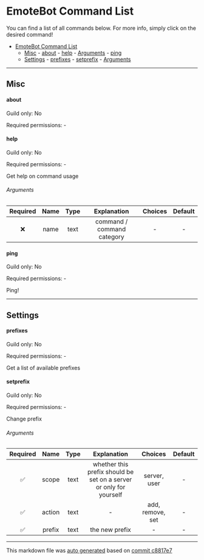# EmoteBot Command List

You can find a list of all commands below. For more info, simply click on the desired command!

- [EmoteBot Command List](#emotebot-command-list)
	- [Misc](#misc)
			- [about](#about)
			- [help](#help)
					- [Arguments](#arguments)
			- [ping](#ping)
	- [Settings](#settings)
			- [prefixes](#prefixes)
			- [setprefix](#setprefix)
					- [Arguments](#arguments-1)


___

## Misc

#### about

Guild only: No

Required permissions: -



#### help

Guild only: No

Required permissions: -

Get help on command usage

###### Arguments

| Required | Name | Type |         Explanation        | Choices | Default |
| :------: | :--: | :--: | :------------------------: | :-----: | :-----: |
|     ❌    | name | text | command / command category |    -    |    -    |

#### ping

Guild only: No

Required permissions: -

Ping!

___

## Settings

#### prefixes

Guild only: No

Required permissions: -

Get a list of available prefixes

#### setprefix

Guild only: No

Required permissions: -

Change prefix

###### Arguments

| Required |  Name  | Type |                             Explanation                            |      Choices     | Default |
| :------: | :----: | :--: | :----------------------------------------------------------------: | :--------------: | :-----: |
|     ✅    |  scope | text | whether this prefix should be set on a server or only for yourself |   server, user   |    -    |
|     ✅    | action | text |                                  -                                 | add, remove, set |    -    |
|     ✅    | prefix | text |                           the new prefix                           |         -        |    -    |



___

This markdown file was [auto generated](../scripts/gencmdmd.js) based on [commit c8817e7
](https://github.com/Vendicated/EmoteBot/commit/c8817e7be903d40302962afa81b914af1861a2d7
)
